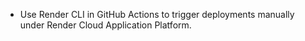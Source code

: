 * Use Render CLI in GitHub Actions to trigger deployments manually under Render Cloud Application Platform.
